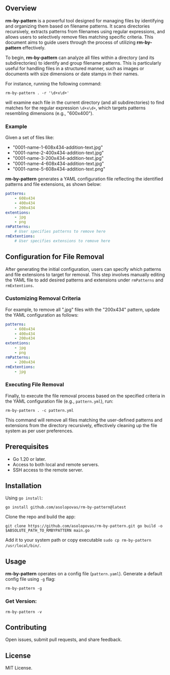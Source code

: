 ## Overview

**rm-by-pattern** is a powerful tool designed for managing files by identifying and organizing them based on filename patterns. It scans directories recursively, extracts patterns from filenames using regular expressions, and allows users to selectively remove files matching specific criteria. This document aims to guide users through the process of utilizing **rm-by-pattern** effectively.

To begin, **rm-by-pattern** can analyze all files within a directory (and its subdirectories) to identify and group filename patterns. This is particularly useful for handling files in a structured manner, such as images or documents with size dimensions or date stamps in their names.

For instance, running the following command:

```
rm-by-pattern . -r '\d+x\d+'
```

will examine each file in the current directory (and all subdirectories) to find matches for the regular expression `\d+x\d+`, which targets patterns resembling dimensions (e.g., "600x400").

### Example

Given a set of files like:

- "0001-name-1-608x434-addition-text.jpg"
- "0001-name-2-400x434-addition-text.jpg"
- "0001-name-3-200x434-addition-text.jpg"
- "0001-name-4-608x434-addition-text.jpg"
- "0001-name-5-608x434-addition-text.png"

**rm-by-pattern** generates a YAML configuration file reflecting the identified patterns and file extensions, as shown below:

```yaml
patterns:
    - 608x434
    - 400x434
    - 200x434
extentions:
    - jpg
    - png
rmPatterns:
    # User specifies patterns to remove here
rmExtentions:
    # User specifies extensions to remove here
```

## Configuration for File Removal

After generating the initial configuration, users can specify which patterns and file extensions to target for removal. This step involves manually editing the YAML file to add desired patterns and extensions under `rmPatterns` and `rmExtentions`.

### Customizing Removal Criteria

For example, to remove all ".jpg" files with the "200x434" pattern, update the YAML configuration as follows:

```yaml
patterns:
    - 608x434
    - 400x434
    - 200x434
extentions:
    - jpg
    - png
rmPatterns:
    - 200x434
rmExtentions:
    - jpg
```

### Executing File Removal
Finally, to execute the file removal process based on the specified criteria in the YAML configuration file (e.g., `pattern.yml`), run:

```
rm-by-pattern . -c pattern.yml
```

This command will remove all files matching the user-defined patterns and extensions from the directory recursively, effectively cleaning up the file system as per user preferences.

## Prerequisites
- Go 1.20 or later.
- Access to both local and remote servers.
- SSH access to the remote server.

## Installation
Using `go install`:
```
go install github.com/asolopovas/rm-by-pattern@latest
```

Clone the repo and build the app:
```
git clone https://github.com/asolopovas/rm-by-pattern.git go build -o $ABSOLUTE_PATH_TO_RMBYPATTERN main.go
```
Add it to your system path or copy executable `sudo cp rm-by-pattern /usr/local/bin/`.

## Usage
**rm-by-pattern** operates on a config file (`pattern.yaml`). Generate a default config file using `-g` flag:
```
rm-by-pattern -g
```

### Get Version:
```
rm-by-pattern -v
```

## Contributing
Open issues, submit pull requests, and share feedback.

## License
MIT License.
